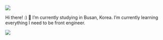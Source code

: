 <img src="https://capsule-render.vercel.app/api?type=waving&color=auto&height=200&section=header&text=FrontEnd&fontSize=90" />

Hi there! :) 👋
I’m currently studying in Busan, Korea.
I’m currently learning everything I need to be front engineer.

<img src="https://img.shields.io/badge/Next.js-#000000?style=flat&logo=Next.js&logoColor=white"/>
